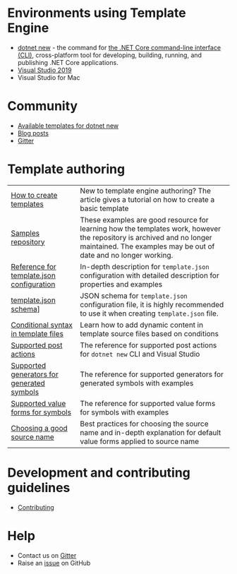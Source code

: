 

# Environments using Template Engine
- [dotnet new](https://docs.microsoft.com/dotnet/core/tools/dotnet-new) - the command for [the .NET Core command-line interface (CLI)](https://docs.microsoft.com/dotnet/core/tools/), cross-platform tool for developing, building, running, and publishing .NET Core applications.
- [Visual Studio 2019](https://devblogs.microsoft.com/dotnet/net-cli-templates-in-visual-studio) 
- Visual Studio for Mac

# Community 
- [Available templates for dotnet new](https://github.com/dotnet/templating/wiki/Available-templates-for-dotnet-new)
- [Blog posts](https://github.com/dotnet/templating/wiki/Blog-posts)
- [Gitter](https://gitter.im/dotnet/templating)

# Template authoring

|   |   |
|---|---|
|[How to create templates](https://docs.microsoft.com/dotnet/core/tools/custom-templates)|New to template engine authoring? The article gives a tutorial on how to create a basic template|
|[Samples repository](https://github.com/dotnet/dotnet-template-samples)|These examples are good resource for learning how the templates work, however the repository is archived and no longer maintained. The examples may be out of date and no longer working.|
|[Reference for template.json configuration](https://github.com/dotnet/templating/wiki/Reference-for-template.json)|In-depth description for `template.json` configuration with detailed description for properties and examples|
|[template.json schema](http://json.schemastore.org/template)]|JSON schema for `template.json` configuration file, it is highly recommended to use it when creating `template.json` file.|
|[Conditional syntax in template files](https://github.com/dotnet/templating/wiki/Reference-for-comment-syntax)|Learn how to add dynamic content in template source files based on conditions|
|[Supported post actions](https://github.com/dotnet/templating/wiki/Post-Action-Registry)|The reference for supported post actions for `dotnet new` CLI and Visual Studio|
|[Supported generators for generated symbols](https://github.com/dotnet/templating/wiki/Available-Symbols-Generators)|The reference for supported generators for generated symbols with examples|
|[Supported value forms for symbols](https://github.com/dotnet/templating/wiki/Runnable-Project-Templates---Value-Forms)|The reference for supported value forms for symbols with examples|
|[Choosing a good source name](https://github.com/dotnet/templating/wiki/Naming-and-default-value-forms)|Best practices for choosing the source name and in-depth explanation for default value forms applied to source name|


# Development and contributing guidelines
- [Contributing](https://github.com/dotnet/templating/wiki/Contributing)

# Help
- Contact us on [Gitter](https://gitter.im/dotnet/templating)
- Raise an [issue](https://github.com/dotnet/templating/issues/new) on GitHub